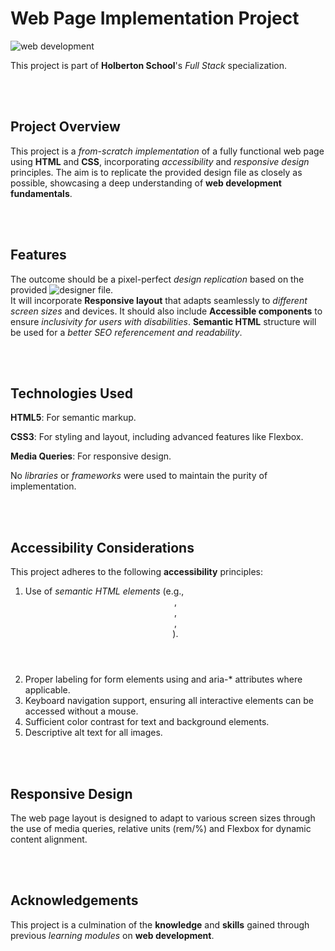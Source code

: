 # Web Page Implementation Project

![web development](https://i.imgur.com/FDJwRDN.png)

This project is part of __Holberton School__'s _Full Stack_ specialization. 

<br /><br />

## Project Overview

This project is a _from-scratch implementation_ of a fully functional web page using __HTML__ and __CSS__, incorporating _accessibility_ and _responsive design_ principles. The aim is to replicate the provided design file as closely as possible, showcasing a deep understanding of __web development fundamentals__.

<br /><br />

## Features

The outcome should be a pixel-perfect _design replication_ based on the provided ![__designer file__](https://www.figma.com/design/FfnVADRC9xgI3yiZliTBYZ/Holberton-School---Headphone-company?node-id=0-1&p=f&t=ExLZorhTrkHbZzB7-0). <br />
It will incorporate __Responsive layout__ that adapts seamlessly to _different screen sizes_ and devices. It should also include __Accessible components__ to ensure _inclusivity for users with disabilities_. __Semantic HTML__ structure will be used for a _better SEO referencement and readability_.

<br /><br />

## Technologies Used

__HTML5__: For semantic markup.

__CSS3__: For styling and layout, including advanced features like Flexbox.

__Media Queries__: For responsive design.

No _libraries_ or _frameworks_ were used to maintain the purity of implementation.

<br /><br />

## Accessibility Considerations

This project adheres to the following __accessibility__ principles:

1. Use of _semantic HTML elements_ (e.g., <header>, <main>, <footer>, <section>).
2. Proper labeling for form elements using <label> and aria-* attributes where applicable.
3. Keyboard navigation support, ensuring all interactive elements can be accessed without a mouse.
4. Sufficient color contrast for text and background elements.
5. Descriptive alt text for all images.

<br /><br />

## Responsive Design

The web page layout is designed to adapt to various screen sizes through the use of  media queries, relative units (rem/%) and Flexbox for dynamic content alignment.

<br /><br />

## Acknowledgements

This project is a culmination of the __knowledge__ and __skills__ gained through previous _learning modules_ on __web development__.